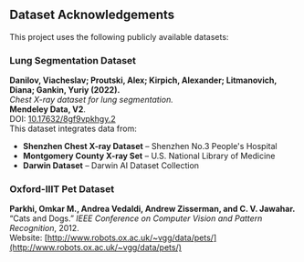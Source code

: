 ## Dataset Acknowledgements

This project uses the following publicly available datasets:

### Lung Segmentation Dataset  
**Danilov, Viacheslav; Proutski, Alex; Kirpich, Alexander; Litmanovich, Diana; Gankin, Yuriy (2022).**  
*Chest X-ray dataset for lung segmentation.*  
**Mendeley Data, V2**.  
DOI: [10.17632/8gf9vpkhgy.2](https://data.mendeley.com/datasets/8gf9vpkhgy/2)  
This dataset integrates data from:  
- **Shenzhen Chest X-ray Dataset** – Shenzhen No.3 People's Hospital  
- **Montgomery County X-ray Set** – U.S. National Library of Medicine  
- **Darwin Dataset** – Darwin AI Dataset Collection  

### Oxford-IIIT Pet Dataset  
**Parkhi, Omkar M., Andrea Vedaldi, Andrew Zisserman, and C. V. Jawahar.**  
“Cats and Dogs.” *IEEE Conference on Computer Vision and Pattern Recognition*, 2012.  
Website: [http://www.robots.ox.ac.uk/~vgg/data/pets/](http://www.robots.ox.ac.uk/~vgg/data/pets/)
